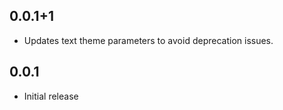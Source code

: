 ## 0.0.1+1

* Updates text theme parameters to avoid deprecation issues.

## 0.0.1

* Initial release
